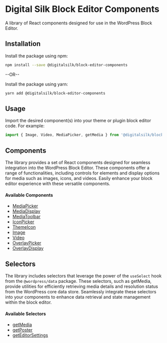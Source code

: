 # Digital Silk Block Editor Components

A library of React components designed for use in the WordPress Block Editor.

## Installation

Install the package using npm:

```bash
npm install --save @digitalsilk/block-editor-components
```

--OR--

Install the package using yarn:

```bash
yarn add @digitalsilk/block-editor-components
```

## Usage

Import the desired component(s) into your theme or plugin block editor code. For example:

```js
import { Image, Video, MediaPicker, getMedia } from '@digitalsilk/block-editor-components';
```

## Components

The library provides a set of React components designed for seamless integration into the WordPress Block Editor. These components offer a range of functionalities, including controls for elements and display options for media such as images, icons, and videos. Easily enhance your block editor experience with these versatile components.

#### Available Components

- [MediaPicker](components/media-picker/readme.md)
- [MediaDisplay](components/media-display/readme.md)
- [MediaToolbar](components/media-toolbar/readme.md)
- [IconPicker](components/icon-picker/readme.md)
- [ThemeIcon](components/theme-icon/readme.md)
- [Image](components/image/readme.md)
- [Video](components/video/readme.md)
- [OverlayPicker](components/overlay-picker/readme.md)
- [OverlayDisplay](components/overlay-display/readme.md)

## Selectors

The library includes selectors that leverage the power of the `useSelect` hook from the `@wordpress/data` package. These selectors, such as getMedia, provide utilities for efficiently retrieving media details and resolution status from the WordPress core data store. Seamlessly integrate these selectors into your components to enhance data retrieval and state management within the block editor.

#### Available Selectors

- [getMedia](selectors/get-media/readme.md)
- [getPoster](selectors/get-poster/readme.md)
- [getEditorSettings](selectors/get-editor-settings/readme.md)
